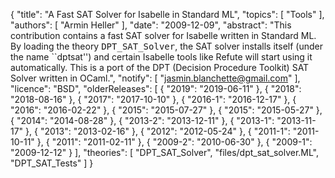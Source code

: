 {
    "title": "A Fast SAT Solver for Isabelle in Standard ML",
    "topics": [
        "Tools"
    ],
    "authors": [
        "Armin Heller"
    ],
    "date": "2009-12-09",
    "abstract": "This contribution contains a fast SAT solver for Isabelle written in Standard ML. By loading the theory <tt>DPT_SAT_Solver</tt>, the SAT solver installs itself (under the name ``dptsat'') and certain Isabelle tools like Refute will start using it automatically. This is a port of the DPT (Decision Procedure Toolkit) SAT Solver written in OCaml.",
    "notify": [
        "jasmin.blanchette@gmail.com"
    ],
    "licence": "BSD",
    "olderReleases": [
        {
            "2019": "2019-06-11"
        },
        {
            "2018": "2018-08-16"
        },
        {
            "2017": "2017-10-10"
        },
        {
            "2016-1": "2016-12-17"
        },
        {
            "2016": "2016-02-22"
        },
        {
            "2015": "2015-07-27"
        },
        {
            "2015": "2015-05-27"
        },
        {
            "2014": "2014-08-28"
        },
        {
            "2013-2": "2013-12-11"
        },
        {
            "2013-1": "2013-11-17"
        },
        {
            "2013": "2013-02-16"
        },
        {
            "2012": "2012-05-24"
        },
        {
            "2011-1": "2011-10-11"
        },
        {
            "2011": "2011-02-11"
        },
        {
            "2009-2": "2010-06-30"
        },
        {
            "2009-1": "2009-12-12"
        }
    ],
    "theories": [
        "DPT_SAT_Solver",
        "files/dpt_sat_solver.ML",
        "DPT_SAT_Tests"
    ]
}